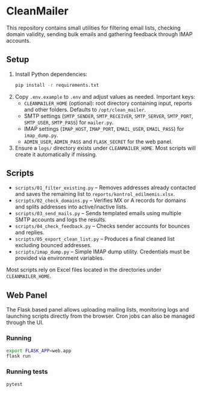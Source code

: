# CleanMailer

This repository contains small utilities for filtering email lists, checking domain validity, sending bulk emails and gathering feedback through IMAP accounts.

## Setup

1. Install Python dependencies:
   ```bash
   pip install -r requirements.txt
   ```
2. Copy `.env.example` to `.env` and adjust values as needed. Important keys:
   - `CLEANMAILER_HOME` (optional): root directory containing input, reports and other folders. Defaults to `/opt/clean_mailer`.
   - SMTP settings (`SMTP_SENDER`, `SMTP_RECEIVER`, `SMTP_SERVER`, `SMTP_PORT`, `SMTP_USER`, `SMTP_PASS`) for `mailer.py`.
   - IMAP settings (`IMAP_HOST`, `IMAP_PORT`, `EMAIL_USER`, `EMAIL_PASS`) for `imap_dump.py`.
   - `ADMIN_USER`, `ADMIN_PASS` and `FLASK_SECRET` for the web panel.
3. Ensure a `logs/` directory exists under `CLEANMAILER_HOME`. Most scripts will create it automatically if missing.

## Scripts

- `scripts/01_filter_existing.py` – Removes addresses already contacted and saves the remaining list to `reports/kontrol_edilmemis.xlsx`.
- `scripts/02_check_domains.py` – Verifies MX or A records for domains and splits addresses into active/inactive lists.
- `scripts/03_send_mails.py` – Sends templated emails using multiple SMTP accounts and logs the results.
- `scripts/04_check_feedback.py` – Checks sender accounts for bounces and replies.
- `scripts/05_export_clean_list.py` – Produces a final cleaned list excluding bounced addresses.
- `scripts/imap_dump.py` – Simple IMAP dump utility. Credentials must be provided via environment variables.

Most scripts rely on Excel files located in the directories under `CLEANMAILER_HOME`.

## Web Panel

The Flask based panel allows uploading mailing lists, monitoring logs and launching
scripts directly from the browser. Cron jobs can also be managed through the UI.

### Running

```bash
export FLASK_APP=web.app
flask run
```

### Running tests

```bash
pytest
```
